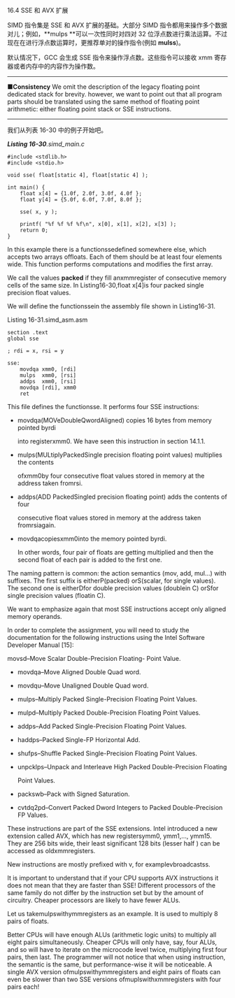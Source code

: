 16.4 SSE 和 AVX 扩展

SIMD 指令集是 SSE 和 AVX 扩展的基础。大部分 SIMD 指令都用来操作多个数据对儿；例如，**mulps **可以一次性同时对四对 32 位浮点数进行乘法运算。不过现在在进行浮点数运算时，更推荐单对的操作指令\(例如 **mulss**\)。

默认情况下，GCC 会生成 SSE 指令来操作浮点数。这些指令可以接收 xmm 寄存器或者内存中的内容作为操作数。

---

**■Consistency** We omit the description of the legacy floating point dedicated stack for brevity. however, we want to point out that all program parts should be translated using the same method of floating point arithmetic: either floating point stack or SSE instructions.

---

我们从列表 16-30 中的例子开始吧。

_**Listing 16-30**.simd\_main.c_

```
#include <stdlib.h>
#include <stdio.h>

void sse( float[static 4], float[static 4] );

int main() {
    float x[4] = {1.0f, 2.0f, 3.0f, 4.0f };
    float y[4] = {5.0f, 6.0f, 7.0f, 8.0f };

    sse( x, y );

    printf( "%f %f %f %f\n", x[0], x[1], x[2], x[3] );
    return 0;
}
```

In this example there is a functionssedefined somewhere else, which accepts two arrays offloats. Each of them should be at least four elements wide. This function performs computations and modifies the first array.

We call the values **packed** if they fill anxmmregister of consecutive memory cells of the same size. In Listing16-30,float x\[4\]is four packed single precision float values.

We will define the functionssein the assembly file shown in Listing16-31.

Listing 16-31.simd\_asm.asm

```
section .text
global sse

; rdi = x, rsi = y

sse:
    movdqa xmm0, [rdi]
    mulps  xmm0, [rsi]
    addps  xmm0, [rsi]
    movdqa [rdi], xmm0
    ret
```

This file defines the functionsse. It performs four SSE instructions:

* movdqa\(MOVeDoubleQwordAligned\) copies 16 bytes from memory pointed byrdi

  into registerxmm0. We have seen this instruction in section 14.1.1.

* mulps\(MULtiplyPackedSingle precision floating point values\) multiplies the contents

  ofxmm0by four consecutive float values stored in memory at the address taken fromrsi.

* addps\(ADD PackedSingled precision floating point\) adds the contents of four

  consecutive float values stored in memory at the address taken fromrsiagain.

* movdqacopiesxmm0into the memory pointed byrdi.

  In other words, four pair of floats are getting multiplied and then the second float of each pair is added to the first one.

The naming pattern is common: the action semantics \(mov, add, mul...\) with suffixes. The first suffix is eitherP\(packed\) orS\(scalar, for single values\). The second one is eitherDfor double precision values \(doublein C\) orSfor single precision values \(floatin C\).

We want to emphasize again that most SSE instructions accept only aligned memory operands.

In order to complete the assignment, you will need to study the documentation for the following instructions using the Intel Software Developer Manual \[15\]:

movsd–Move Scalar Double-Precision Floating- Point Value.

* movdqa–Move Aligned Double Quad word.

* movdqu–Move Unaligned Double Quad word.

* mulps–Multiply Packed Single-Precision Floating Point Values.

* mulpd–Multiply Packed Double-Precision Floating Point Values.

* addps–Add Packed Single-Precision Floating Point Values.

* haddps–Packed Single-FP Horizontal Add.

* shufps–Shuffle Packed Single-Precision Floating Point Values.

* unpcklps–Unpack and Interleave High Packed Double-Precision Floating

  Point Values.

* packswb–Pack with Signed Saturation.

* cvtdq2pd–Convert Packed Dword Integers to Packed Double-Precision FP Values.

These instructions are part of the SSE extensions. Intel introduced a new extension called AVX, which has new registersymm0, ymm1,..., ymm15. They are 256 bits wide, their least significant 128 bits \(lesser half \) can be accessed as oldxmmregisters.

New instructions are mostly prefixed with v, for examplevbroadcastss.

It is important to understand that if your CPU supports AVX instructions it does not mean that they are faster than SSE! Different processors of the same family do not differ by the instruction set but by the amount of circuitry. Cheaper processors are likely to have fewer ALUs.

Let us takemulpswithymmregisters as an example. It is used to multiply 8 pairs of floats.

Better CPUs will have enough ALUs \(arithmetic logic units\) to multiply all eight pairs simultaneously. Cheaper CPUs will only have, say, four ALUs, and so will have to iterate on the microcode level twice, multiplying first four pairs, then last. The programmer will not notice that when using instruction, the semantic is the same, but performance-wise it will be noticeable. A single AVX version ofmulpswithymmregisters and eight pairs of floats can even be slower than two SSE versions ofmuplswithxmmregisters with four pairs each!

